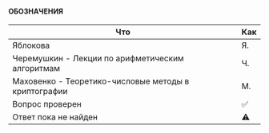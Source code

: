 #### ОБОЗНАЧЕНИЯ
| Что  | Как |
| ------------- | ------------- |
| Яблокова | Я. |
| Черемушкин - Лекции по арифметическим алгоритмам | Ч. |
| Маховенко - Теоретико-числовые методы в криптографии | М. |
| Вопрос проверен | :white_check_mark: |
| Ответ пока не найден | :warning: |
